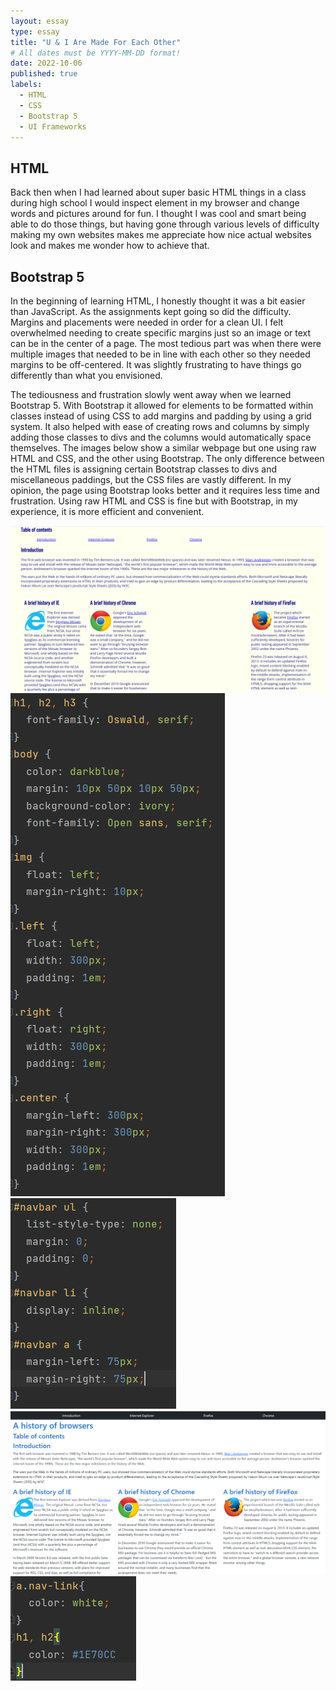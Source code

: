 ```yaml
---
layout: essay
type: essay
title: "U & I Are Made For Each Other"
# All dates must be YYYY-MM-DD format!
date: 2022-10-06
published: true
labels:
  - HTML
  - CSS
  - Bootstrap 5
  - UI Frameworks
---
```



## HTML
Back then when I had learned about super basic HTML things in a class during high school I would inspect element in my browser and change words and pictures around for fun. I thought I was cool and smart being able to do those things, but having gone through various levels of difficulty making my own websites makes me appreciate how nice actual websites look and makes me wonder how to achieve that.

## Bootstrap 5
In the beginning of learning HTML, I honestly thought it was a bit easier than JavaScript. As the assignments kept going so did the difficulty. Margins and placements were needed in order for a clean UI. I felt overwhelmed needing to create specific margins just so an image or text can be in the center of a page. The most tedious part was when there were multiple images that needed to be in line with each other so they needed margins to be off-centered. It was slightly frustrating to have things go differently than what you envisioned.

The tediousness and frustration slowly went away when we learned Bootstrap 5. With Bootstrap it allowed for elements to be formatted within classes instead of using CSS to add margins and padding by using a grid system. It also helped with ease of creating rows and columns by simply adding those classes to divs and the columns would automatically space themselves. The images below show a similar webpage but one using raw HTML and CSS, and the other using Bootstrap. The only difference between the HTML files is assigning certain Bootstrap classes to divs and miscellaneous paddings, but the CSS files are vastly different. In my opinion, the page using Bootstrap looks better and it requires less time and frustration. Using raw HTML and CSS is fine but with Bootstrap, in my experience, it is more efficient and convenient.

<img class="img-fluid" src="/img/ui_essay_pics/browserhistorycol.png">
<img class="img-fluid" src="/img/ui_essay_pics/browserhistcss1.png">
<img class="img-fluid" src="/img/ui_essay_pics/browserhistcss2.png">
<img class="img-fluid" src="/img/ui_essay_pics/browserhistorycolboot.png">
<img class="img-fluid" src="/img/ui_essay_pics/browserhistbootcss.png">
